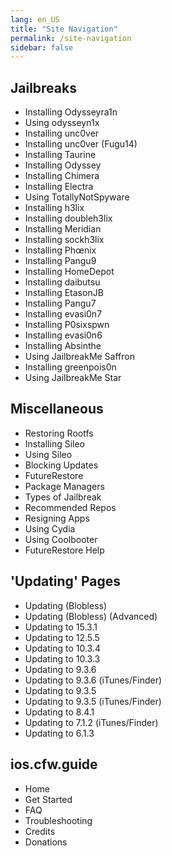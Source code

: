 ```yaml
---
lang: en_US
title: "Site Navigation"
permalink: /site-navigation
sidebar: false
---
```


## Jailbreaks

+ <router-link to="/installing-odysseyra1n">Installing Odysseyra1n</router-link>
+ <router-link to="/using-odysseyn1x">Using odysseyn1x</router-link>
+ <router-link to="/installing-unc0ver">Installing unc0ver</router-link>
+ <router-link to="/installing-unc0ver-fugu14">Installing unc0ver (Fugu14)</router-link>
+ <router-link to="/installing-taurine">Installing Taurine</router-link>
+ <router-link to="/installing-odyssey">Installing Odyssey</router-link>
+ <router-link to="/installing-chimera">Installing Chimera</router-link>
+ <router-link to="/installing-electra">Installing Electra</router-link>
+ <router-link to="/using-tns">Using TotallyNotSpyware</router-link>
+ <router-link to="/installing-h3lix">Installing h3lix</router-link>
+ <router-link to="/installing-doubleh3lix-ipa">Installing doubleh3lix</router-link>
+ <router-link to="/installing-meridian-ipa">Installing Meridian</router-link>
+ <router-link to="/installing-sockh3lix">Installing sockh3lix</router-link>
+ <router-link to="/installing-phoenix">Installing Phœnix</router-link>
+ <router-link to="/installing-pangu933">Installing Pangu9</router-link>
+ <router-link to="/installing-homedepot">Installing HomeDepot</router-link>
+ <router-link to="/installing-daibutsu">Installing daibutsu</router-link>
+ <router-link to="/installing-etasonjb">Installing EtasonJB</router-link>
+ <router-link to="/installing-pangu7">Installing Pangu7</router-link>
+ <router-link to="/installing-evasi0n7">Installing evasi0n7</router-link>
+ <router-link to="/installing-p0sixspwn">Installing P0sixspwn</router-link>
+ <router-link to="/installing-evasi0n6">Installing evasi0n6</router-link>
+ <router-link to="/installing-absinthe">Installing Absinthe</router-link>
+ <router-link to="/using-jailbreakme-saffron">Using JailbreakMe Saffron</router-link>
+ <router-link to="/installing-greenpois0n">Installing greenpois0n</router-link>
+ <router-link to="/using-jailbreakme-star">Using JailbreakMe Star</router-link>

## Miscellaneous

+ <router-link to="/restoring-rootfs">Restoring Rootfs</router-link>
+ <router-link to="/installing-sileo">Installing Sileo</router-link>
+ <router-link to="/using-sileo">Using Sileo</router-link>
+ <router-link to="/blocking-updates">Blocking Updates</router-link>
+ <router-link to="/futurerestore">FutureRestore</router-link>
+ <router-link to="/package-managers">Package Managers</router-link>
+ <router-link to="/types-of-jailbreak">Types of Jailbreak</router-link>
+ <router-link to="/recommended-repos">Recommended Repos</router-link>
+ <router-link to="/resigning-apps">Resigning Apps</router-link>
+ <router-link to="/using-cydia">Using Cydia</router-link>
+ <router-link to="/using-coolbooter">Using Coolbooter</router-link>
+ <router-link to="/futurerestore-help">FutureRestore Help</router-link>

## 'Updating' Pages

+ <router-link to="/updating-blobless">Updating (Blobless)</router-link>
+ <router-link to="/updating-blobless-advanced">Updating (Blobless) (Advanced)</router-link>
+ <router-link to="/updating-to-15-3-1">Updating to 15.3.1</router-link>
+ <router-link to="/updating-to-12-5-5">Updating to 12.5.5</router-link>
+ <router-link to="/updating-to-10-3-4">Updating to 10.3.4</router-link>
+ <router-link to="/updating-to-10-3-3">Updating to 10.3.3</router-link>
+ <router-link to="/updating-to-9-3-6">Updating to 9.3.6</router-link>
+ <router-link to="/updating-to-9-3-6-ipsw">Updating to 9.3.6 (iTunes/Finder)</router-link>
+ <router-link to="/updating-to-9-3-5">Updating to 9.3.5</router-link>
+ <router-link to="/updating-to-9-3-5-ipsw">Updating to 9.3.5 (iTunes/Finder)</router-link>
+ <router-link to="/updating-to-8-4-1">Updating to 8.4.1</router-link>
+ <router-link to="/updating-to-7-1-2-ipsw">Updating to 7.1.2 (iTunes/Finder)</router-link>
+ <router-link to="/updating-to-6-1-3">Updating to 6.1.3</router-link>

## ios.cfw.guide

+ <router-link to="/">Home</router-link>
+ <router-link to="/get-started">Get Started</router-link>
+ <router-link to="/faq">FAQ</router-link>
+ <router-link to="/troubleshooting">Troubleshooting</router-link>
+ <router-link to="/credits">Credits</router-link>
+ <router-link to="/donations">Donations</router-link>
